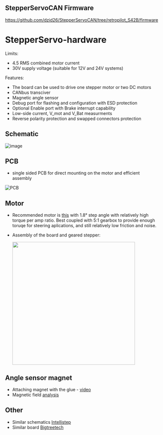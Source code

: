 ## StepperServoCAN Firmware
https://github.com/dzid26/StepperServoCAN/tree/retropilot_S42B/firmware

# StepperServo-hardware
Limits:
- 4.5 RMS combined motor current
- 30V supply voltage (suitable for 12V and 24V systems)

Features:
- The board can be used to drive one stepper motor or two DC motors
- CANbus transciver
- Magnetic angle sensor
- Debug port for flashing and configuration with ESD protection
- Optional Enable port with Brake interrupt capability
- Low-side current, V_mot and V_Bat measurments
- Reverse polarity protection and swapped connectors protection


## Schematic
![image](https://user-images.githubusercontent.com/841061/215362745-ed1322c2-be20-4ad4-be81-bb878e06834c.png)

## PCB
- single sided PCB for direct mounting on the motor and efficient assembly

    
![PCB](https://user-images.githubusercontent.com/841061/215363469-b34c391d-9c2a-4242-88af-c807af3979e5.png)


## Motor
- Recommended motor is [this](https://www.aliexpress.com/item/4001349087963.html) with 1.8° step angle with relatively high torque per amp ratio. Best coupled with 5:1 gearbox to provide enough toruqe for steering aplications, and still relatively low friction and noise.
- Assembly of the board and geared stepper:

    <img src="https://cdn.discordapp.com/attachments/697072551792345099/1040094846616092722/rn_image_picker_lib_temp_50f777a1-98be-4415-b568-f546d33a9265.jpg" width="400" />


## Angle sensor magnet
- Attaching magnet with the glue - [video](https://youtu.be/mQyXR3hITy0?t=41)
- Magnetic field [analysis](/Design/Magnet/README.md) 

## Other
- Similar schematics [Intellistep](https://github.com/CAP1Sup/Intellistep/tree/master/Kicad/BTTS57Bv2)
- Similar board [Bigtreetech](https://www.youtube.com/watch?v=nuKLfyWq0CM)
